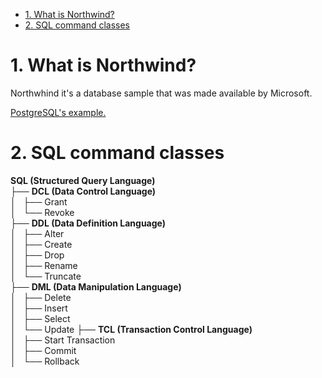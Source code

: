 - [1. What is Northwind?](#1-what-is-northwind)
- [2. SQL command classes](#2-sql-command-classes)

# 1. What is Northwind?

Northwhind it's a database sample that was made available by Microsoft.

[PostgreSQL's example.](#https://github.com/pthom/northwind_psql)

# 2. SQL command classes

**SQL (Structured Query Language)**  
├── **DCL (Data Control Language)**  
│   ├── Grant  
│   └── Revoke  
├── **DDL (Data Definition Language)**  
│   ├── Alter  
│   ├── Create  
│   ├── Drop  
│   ├── Rename  
│   └── Truncate  
├── **DML (Data Manipulation Language)**  
│   ├── Delete  
│   ├── Insert  
│   ├── Select  
│   └── Update 
├── **TCL (Transaction Control Language)**  
│   ├── Start Transaction  
│   ├── Commit  
│   └── Rollback 